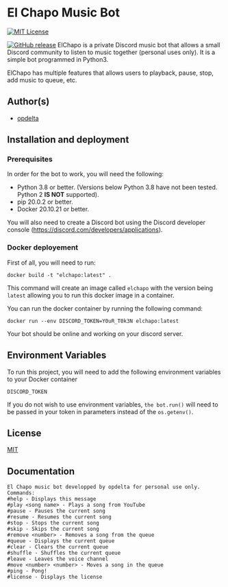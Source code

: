 # El Chapo Music Bot
[![MIT License](https://img.shields.io/badge/License-MIT-green.svg)](https://choosealicense.com/licenses/mit/)

[![GitHub release](https://img.shields.io/github/release/opdelta/elchapo?include_prereleases=&sort=semver&color=blue)](https://github.com/opdelta/elchapo/releases/)
ElChapo is a private Discord music bot that allows a small Discord community to 
listen to music together (personal uses only). It is a simple bot programmed in Python3. 

ElChapo has multiple features that allows users to playback, pause, stop, 
add music to queue, etc.



## Author(s)

- [opdelta](https://www.github.com/opdelta)


## Installation and deployment

### Prerequisites
In order for the bot to work, you will need the following:

- Python 3.8 or better. (Versions below Python 3.8 have not been tested. Python 2 **IS NOT** supported).
- pip 20.0.2 or better.
- Docker 20.10.21 or better.

You will also need to create a Discord bot using the Discord developer console (https://discord.com/developers/applications).


### Docker deployement

First of all, you will need to run:

`docker build -t "elchapo:latest" .`

This command will create an image called `elchapo` with the version being `latest`
allowing you to run this docker image in a container.

You can run the docker container by running the following command:

`docker run --env DISCORD_TOKEN=Y0uR_T0k3N elchapo:latest`

Your bot should be online and working on your discord server.


## Environment Variables

To run this project, you will need to add the following environment variables to your Docker container

`DISCORD_TOKEN`

If you do not wish to use environment variables, `the bot.run()` will need to be passed in your token in parameters instead of the `os.getenv()`.



## License

[MIT](https://choosealicense.com/licenses/mit/)


## Documentation

```
El Chapo music bot developped by opdelta for personal use only.
Commands:
#help - Displays this message
#play <song name> - Plays a song from YouTube
#pause - Pauses the current song
#resume - Resumes the current song
#stop - Stops the current song
#skip - Skips the current song
#remove <number> - Removes a song from the queue
#queue - Displays the current queue
#clear - Clears the current queue
#shuffle - Shuffles the current queue
#leave - Leaves the voice channel
#move <number> <number> - Moves a song in the queue
#ping - Pong!
#license - Displays the license
```